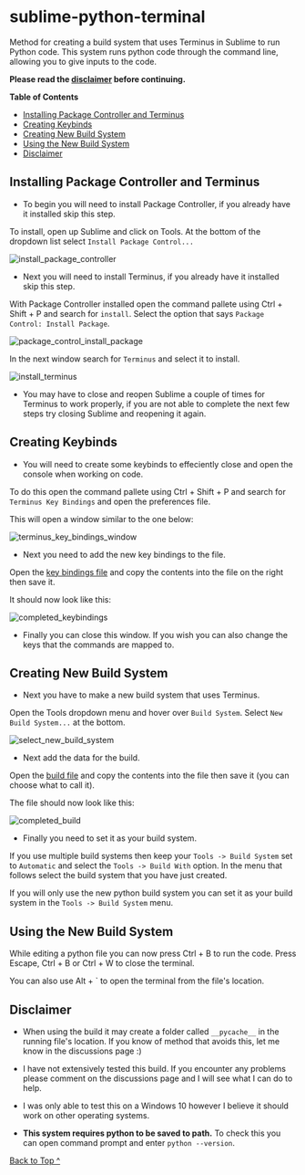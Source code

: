 # sublime-python-terminal
Method for creating a build system that uses Terminus in Sublime to run Python code. This system runs python code through the command line, allowing you to give inputs to the code.

**Please read the [disclaimer](#disclaimer) before continuing.**

**Table of Contents**

* [Installing Package Controller and Terminus](#package-controller)
* [Creating Keybinds](#keybinds)
* [Creating New Build System](#build)
* [Using the New Build System](#usage)
* [Disclaimer](#disclaimer)


<a name="package-controller"></a>
## Installing Package Controller and Terminus ##

* To begin you will need to install Package Controller, if you already have it installed skip this step.

To install, open up Sublime and click on Tools. At the bottom of the dropdown list select `Install Package Control...`

![install_package_controller](images/step1.png)

* Next you will need to install Terminus, if you already have it installed skip this step.

With Package Controller installed open the command pallete using Ctrl + Shift + P and search for `install`. Select the option that says `Package Control: Install Package`.

![package_control_install_package](images/step2.png)

In the next window search for `Terminus` and select it to install.

![install_terminus](images/step3.png)

* You may have to close and reopen Sublime a couple of times for Terminus to work properly, if you are not able to complete the next few steps try closing Sublime and reopening it again.


<a name="keybinds"></a>
## Creating Keybinds ##

* You will need to create some keybinds to effeciently close and open the console when working on code.

To do this open the command pallete using Ctrl + Shift + P and search for `Terminus Key Bindings` and open the preferences file.

This will open a window similar to the one below:

![terminus_key_bindings_window](images/step4.png)

* Next you need to add the new key bindings to the file.

Open the [key bindings file](keybindings.json) and copy the contents into the file on the right then save it.

It should now look like this:

![completed_keybindings](images/step5.png)

* Finally you can close this window. If you wish you can also change the keys that the commands are mapped to.


<a name="build"></a>
## Creating New Build System ##

* Next you have to make a new build system that uses Terminus.

Open the Tools dropdown menu and hover over `Build System`. Select `New Build System...` at the bottom.

![select_new_build_system](images/step6.png)

* Next add the data for the build.

Open the [build file](build.json) and copy the contents into the file then save it (you can choose what to call it).

The file should now look like this:

![completed_build](images/step7.png)

* Finally you need to set it as your build system.

If you use multiple build systems then keep your `Tools -> Build System` set to `Automatic` and select the `Tools -> Build With` option. In the menu that follows select the build system that you have just created.

If you will only use the new python build system you can set it as your build system in the `Tools -> Build System` menu.


<a name="usage"></a>
## Using the New Build System ##

While editing a python file you can now press Ctrl + B to run the code. Press Escape, Ctrl + B or Ctrl + W to close the terminal.

You can also use Alt + \` to open the terminal from the file's location.


<a name="disclaimer"></a>
## Disclaimer ##

- When using the build it may create a folder called `__pycache__` in the running file's location. If you know of method that avoids this, let me know in the discussions page :)

- I have not extensively tested this build. If you encounter any problems please comment on the discussions page and I will see what I can do to help.

- I was only able to test this on a Windows 10 however I believe it should work on other operating systems.

- **This system requires python to be saved to path.** To check this you can open command prompt and enter `python --version`.

[Back to Top ^](#sublime-python-terminal)

